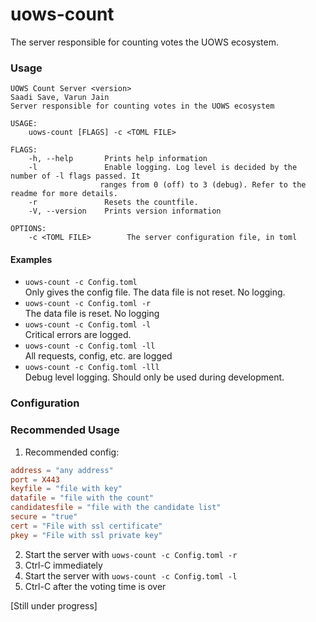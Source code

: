 # uows-count

The server responsible for counting votes the UOWS ecosystem.

### Usage
    UOWS Count Server <version>
    Saadi Save, Varun Jain
    Server responsible for counting votes in the UOWS ecosystem

    USAGE:
        uows-count [FLAGS] -c <TOML FILE>

    FLAGS:
        -h, --help       Prints help information
        -l               Enable logging. Log level is decided by the number of -l flags passed. It
                        ranges from 0 (off) to 3 (debug). Refer to the readme for more details.
        -r               Resets the countfile.
        -V, --version    Prints version information

    OPTIONS:
        -c <TOML FILE>        The server configuration file, in toml

#### Examples
- `uows-count -c Config.toml` \
Only gives the config file. The data file is not reset. No logging.
- `uows-count -c Config.toml -r` \
The data file is reset. No logging
- `uows-count -c Config.toml -l` \
Critical errors are logged.
- `uows-count -c Config.toml -ll` \
All requests, config, etc. are logged
- `uows-count -c Config.toml -lll` \
Debug level logging. Should only be used during development.

### Configuration

### Recommended Usage
1. Recommended config:
```toml
address = "any address"
port = X443
keyfile = "file with key"
datafile = "file with the count"
candidatesfile = "file with the candidate list"
secure = "true"
cert = "File with ssl certificate"
pkey = "File with ssl private key"
```
2. Start the server with `uows-count -c Config.toml -r`
3. Ctrl-C immediately
4. Start the server with `uows-count -c Config.toml -l`
5. Ctrl-C after the voting time is over

[Still under progress]
